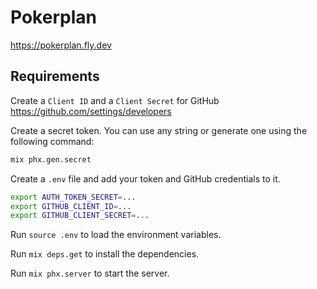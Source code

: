 # Pokerplan

https://pokerplan.fly.dev

## Requirements

Create a `Client ID` and a `Client Secret` for GitHub https://github.com/settings/developers

Create a secret token. You can use any string or generate one using the following command:

```sh
mix phx.gen.secret
```

Create a `.env` file and add your token and GitHub credentials to it.

```bash
export AUTH_TOKEN_SECRET=...
export GITHUB_CLIENT_ID=...
export GITHUB_CLIENT_SECRET=...
```

Run `source .env` to load the environment variables.

Run `mix deps.get` to install the dependencies.

Run `mix phx.server` to start the server.
